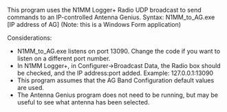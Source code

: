 ﻿This program uses the N1MM Logger+ Radio UDP broadcast to send commands to an IP-controlled Antenna Genius.
Syntax: N1MM_to_AG.exe [IP address of AG] (Note: this is a Windows Form application)

Considerations:
- N1MM_to_AG.exe listens on port 13090. Change the code if you want to listen on a different port number.
- In N1MM Logger+, in Configurer->Broadcast Data, the Radio box should be checked, and the IP address:port added. Example: 127.0.0.1:13090
- This program assumes that the AG Band Configuration default values are used.
- The Antenna Genius program does not need to be running, but may be useful to see what antenna has been selected.